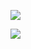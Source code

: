 ![](https://byob.yarr.is/rschoebel/actions-test/time)

![](https://byob.yarr.is/rschoebel/actions-test/test)
